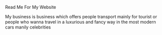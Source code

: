 Read Me For My Website

My business is business which offers people transport mainly for tourist or people who wanna travel in a luxurious and fancy way in the most modern cars manily celebrities
